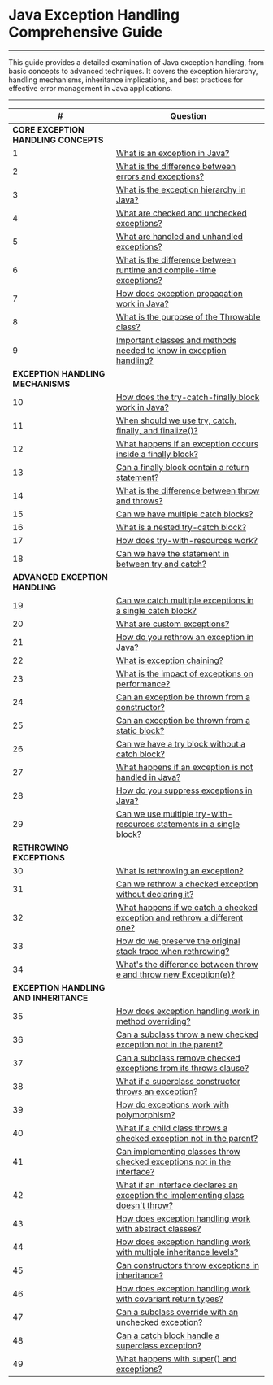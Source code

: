 

# Java Exception Handling Comprehensive Guide

---

This guide provides a detailed examination of Java exception handling, from basic concepts to advanced techniques. It covers the exception hierarchy, handling mechanisms, inheritance implications, and best practices for effective error management in Java applications.

---

| # | Question |
|---|----------|
| **CORE EXCEPTION HANDLING CONCEPTS** |
| 1 | [What is an exception in Java?](#what-is-an-exception-in-java) |
| 2 | [What is the difference between errors and exceptions?](#what-is-the-difference-between-errors-and-exceptions) |
| 3 | [What is the exception hierarchy in Java?](#what-is-the-exception-hierarchy-in-java) |
| 4 | [What are checked and unchecked exceptions?](#what-are-checked-and-unchecked-exceptions) |
| 5 | [What are handled and unhandled exceptions?](#what-are-handled-and-unhandled-exceptions) |
| 6 | [What is the difference between runtime and compile-time exceptions?](#what-is-the-difference-between-runtime-and-compile-time-exceptions) |
| 7 | [How does exception propagation work in Java?](#how-does-exception-propagation-work-in-java) |
| 8 | [What is the purpose of the Throwable class?](#what-is-the-purpose-of-the-throwable-class) |
| 9 | [Important classes and methods needed to know in exception handling?](#important-classes-and-methods-needed-to-know-in-exception-handling) |
| **EXCEPTION HANDLING MECHANISMS** |
| 10 | [How does the try-catch-finally block work in Java?](#how-does-the-try-catch-finally-block-work-in-java) |
| 11 | [When should we use try, catch, finally, and finalize()?](#when-should-we-use-try-catch-finally-and-finalize) |
| 12 | [What happens if an exception occurs inside a finally block?](#what-happens-if-an-exception-occurs-inside-a-finally-block) |
| 13 | [Can a finally block contain a return statement?](#can-a-finally-block-contain-a-return-statement) |
| 14 | [What is the difference between throw and throws?](#what-is-the-difference-between-throw-and-throws) |
| 15 | [Can we have multiple catch blocks?](#can-we-have-multiple-catch-blocks) |
| 16 | [What is a nested try-catch block?](#what-is-a-nested-try-catch-block) |
| 17 | [How does try-with-resources work?](#how-does-try-with-resources-work) |
| 18 | [Can we have the statement in between try and catch?](#can-we-have-the-statement-in-between-try-and-catch) |
| **ADVANCED EXCEPTION HANDLING** |
| 19 | [Can we catch multiple exceptions in a single catch block?](#can-we-catch-multiple-exceptions-in-a-single-catch-block) |
| 20 | [What are custom exceptions?](#what-are-custom-exceptions) |
| 21 | [How do you rethrow an exception in Java?](#how-do-you-rethrow-an-exception-in-java) |
| 22 | [What is exception chaining?](#what-is-exception-chaining) |
| 23 | [What is the impact of exceptions on performance?](#what-is-the-impact-of-exceptions-on-performance) |
| 24 | [Can an exception be thrown from a constructor?](#can-an-exception-be-thrown-from-a-constructor) |
| 25 | [Can an exception be thrown from a static block?](#can-an-exception-be-thrown-from-a-static-block) |
| 26 | [Can we have a try block without a catch block?](#can-we-have-a-try-block-without-a-catch-block) |
| 27 | [What happens if an exception is not handled in Java?](#what-happens-if-an-exception-is-not-handled-in-java) |
| 28 | [How do you suppress exceptions in Java?](#how-do-you-suppress-exceptions-in-java) |
| 29 | [Can we use multiple try-with-resources statements in a single block?](#can-we-use-multiple-try-with-resources-statements-in-a-single-block) |
| **RETHROWING EXCEPTIONS** |
| 30 | [What is rethrowing an exception?](#what-is-rethrowing-an-exception) |
| 31 | [Can we rethrow a checked exception without declaring it?](#can-we-rethrow-a-checked-exception-without-declaring-it) |
| 32 | [What happens if we catch a checked exception and rethrow a different one?](#what-happens-if-we-catch-a-checked-exception-and-rethrow-a-different-one) |
| 33 | [How do we preserve the original stack trace when rethrowing?](#how-do-we-preserve-the-original-stack-trace-when-rethrowing) |
| 34 | [What's the difference between throw e and throw new Exception(e)?](#whats-the-difference-between-throw-e-and-throw-new-exceptione) |
| **EXCEPTION HANDLING AND INHERITANCE** |
| 35 | [How does exception handling work in method overriding?](#how-does-exception-handling-work-in-method-overriding) |
| 36 | [Can a subclass throw a new checked exception not in the parent?](#can-a-subclass-throw-a-new-checked-exception-not-in-the-parent) |
| 37 | [Can a subclass remove checked exceptions from its throws clause?](#can-a-subclass-remove-checked-exceptions-from-its-throws-clause) |
| 38 | [What if a superclass constructor throws an exception?](#what-if-a-superclass-constructor-throws-an-exception) |
| 39 | [How do exceptions work with polymorphism?](#how-do-exceptions-work-with-polymorphism) |
| 40 | [What if a child class throws a checked exception not in the parent?](#what-if-a-child-class-throws-a-checked-exception-not-in-the-parent) |
| 41 | [Can implementing classes throw checked exceptions not in the interface?](#can-implementing-classes-throw-checked-exceptions-not-in-the-interface) |
| 42 | [What if an interface declares an exception the implementing class doesn't throw?](#what-if-an-interface-declares-an-exception-the-implementing-class-doesnt-throw) |
| 43 | [How does exception handling work with abstract classes?](#how-does-exception-handling-work-with-abstract-classes) |
| 44 | [How does exception handling work with multiple inheritance levels?](#how-does-exception-handling-work-with-multiple-inheritance-levels) |
| 45 | [Can constructors throw exceptions in inheritance?](#can-constructors-throw-exceptions-in-inheritance) |
| 46 | [How does exception handling work with covariant return types?](#how-does-exception-handling-work-with-covariant-return-types) |
| 47 | [Can a subclass override with an unchecked exception?](#can-a-subclass-override-with-an-unchecked-exception) |
| 48 | [Can a catch block handle a superclass exception?](#can-a-catch-block-handle-a-superclass-exception) |
| 49 | [What happens with super() and exceptions?](#what-happens-with-super-and-exceptions) |
